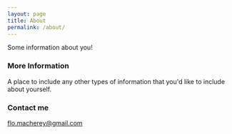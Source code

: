 ```yaml
---
layout: page
title: About
permalink: /about/
---
```


Some information about you!

### More Information

A place to include any other types of information that you'd like to include about yourself.

### Contact me

[flo.macherey@gmail.com](mailto:flo.macherey@gmail.com)
